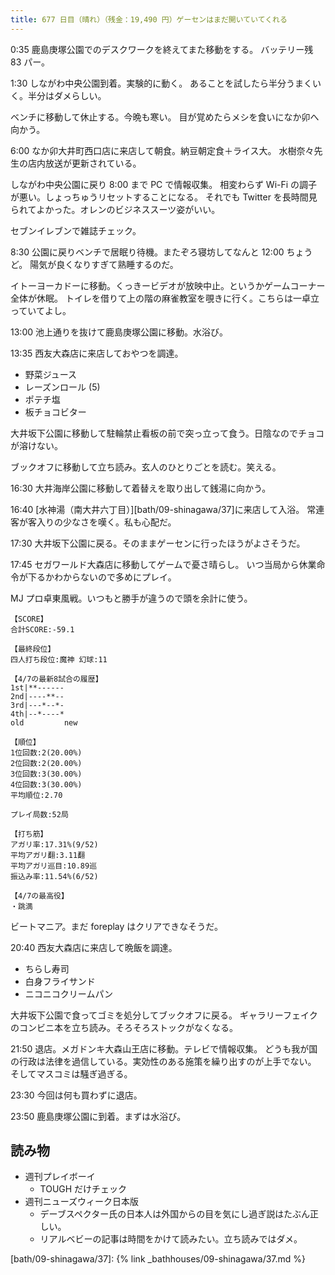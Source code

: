 ```yaml
---
title: 677 日目（晴れ）（残金：19,490 円）ゲーセンはまだ開いていてくれる
---
```


0:35 鹿島庚塚公園でのデスクワークを終えてまた移動をする。
バッテリー残 83 パー。

1:30 しながわ中央公園到着。実験的に動く。
あることを試したら半分うまくいく。半分はダメらしい。

ベンチに移動して休止する。今晩も寒い。
目が覚めたらメシを食いになか卯へ向かう。

6:00 なか卯大井町西口店に来店して朝食。納豆朝定食＋ライス大。
水樹奈々先生の店内放送が更新されている。

しながわ中央公園に戻り 8:00 まで PC で情報収集。
相変わらず Wi-Fi の調子が悪い。しょっちゅうリセットすることになる。
それでも Twitter を長時間見られてよかった。オレンのビジネススーツ姿がいい。

セブンイレブンで雑誌チェック。

8:30 公園に戻りベンチで居眠り待機。またぞろ寝坊してなんと 12:00 ちょうど。
陽気が良くなりすぎて熟睡するのだ。

イトーヨーカドーに移動。くっきービデオが放映中止。というかゲームコーナー全体が休眠。
トイレを借りて上の階の麻雀教室を覗きに行く。こちらは一卓立っていてよし。

13:00 池上通りを抜けて鹿島庚塚公園に移動。水浴び。

13:35 西友大森店に来店しておやつを調達。

* 野菜ジュース
* レーズンロール (5)
* ポテチ塩
* 板チョコビター

大井坂下公園に移動して駐輪禁止看板の前で突っ立って食う。日陰なのでチョコが溶けない。

ブックオフに移動して立ち読み。玄人のひとりごとを読む。笑える。

16:30 大井海岸公園に移動して着替えを取り出して銭湯に向かう。

16:40 [水神湯（南大井六丁目）][bath/09-shinagawa/37]に来店して入浴。
常連客が客入りの少なさを嘆く。私も心配だ。

17:30 大井坂下公園に戻る。そのままゲーセンに行ったほうがよさそうだ。

17:45 セガワールド大森店に移動してゲームで憂さ晴らし。
いつ当局から休業命令が下るかわからないので多めにプレイ。

MJ プロ卓東風戦。いつもと勝手が違うので頭を余計に使う。

```text
【SCORE】
合計SCORE:-59.1

【最終段位】
四人打ち段位:魔神 幻球:11

【4/7の最新8試合の履歴】
1st|**------
2nd|----**--
3rd|---*--*-
4th|--*----*
old         new

【順位】
1位回数:2(20.00%)
2位回数:2(20.00%)
3位回数:3(30.00%)
4位回数:3(30.00%)
平均順位:2.70

プレイ局数:52局

【打ち筋】
アガリ率:17.31%(9/52)
平均アガリ翻:3.11翻
平均アガリ巡目:10.89巡
振込み率:11.54%(6/52)

【4/7の最高役】
・跳満
```

ビートマニア。まだ foreplay はクリアできなそうだ。

20:40 西友大森店に来店して晩飯を調達。

* ちらし寿司
* 白身フライサンド
* ニコニコクリームパン

大井坂下公園で食ってゴミを処分してブックオフに戻る。
ギャラリーフェイクのコンビニ本を立ち読み。そろそろストックがなくなる。

21:50 退店。メガドンキ大森山王店に移動。テレビで情報収集。
どうも我が国の行政は法律を過信している。実効性のある施策を繰り出すのが上手でない。
そしてマスコミは騒ぎ過ぎる。

23:30 今回は何も買わずに退店。

23:50 鹿島庚塚公園に到着。まずは水浴び。

## 読み物

* 週刊プレイボーイ
  * TOUGH だけチェック
* 週刊ニューズウィーク日本版
  * デーブスペクター氏の日本人は外国からの目を気にし過ぎ説はたぶん正しい。
  * リアルベビーの記事は時間をかけて読みたい。立ち読みではダメ。

[bath/09-shinagawa/37]: {% link _bathhouses/09-shinagawa/37.md %}
